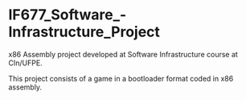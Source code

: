 # IF677_Software_-Infrastructure_Project
x86 Assembly project developed at Software Infrastructure course at CIn/UFPE.

This project consists of a game in a bootloader format coded in x86 assembly. 

